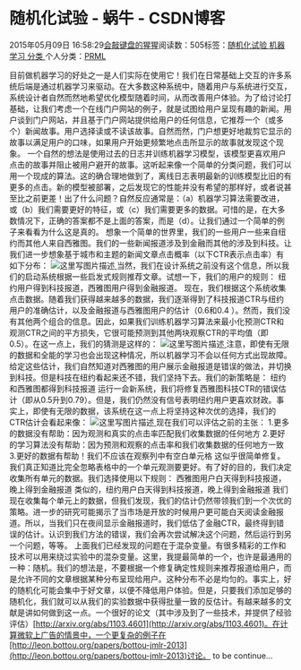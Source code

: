 
# 随机化试验 - 蜗牛 - CSDN博客


2015年05月09日 16:58:29[会敲键盘的猩猩](https://me.csdn.net/u010182633)阅读数：505标签：[随机化试验																](https://so.csdn.net/so/search/s.do?q=随机化试验&t=blog)[机器学习																](https://so.csdn.net/so/search/s.do?q=机器学习&t=blog)[分类																](https://so.csdn.net/so/search/s.do?q=分类&t=blog)[
							](https://so.csdn.net/so/search/s.do?q=机器学习&t=blog)[
																					](https://so.csdn.net/so/search/s.do?q=随机化试验&t=blog)个人分类：[PRML																](https://blog.csdn.net/u010182633/article/category/3186993)
[
																								](https://so.csdn.net/so/search/s.do?q=随机化试验&t=blog)


目前做机器学习的好处之一是人们实际在使用它！我们在日常基础上交互的许多系统后端是通过机器学习来驱动。在大多数这种系统中，随着用户与系统进行交互，系统设计者自然而然地希望优化模型随着时间，从而改善用户体验。为了给讨论打基础，让我们考虑一个在线门户网站的例子，就是试图给用户呈现有趣的新闻。用户谈到门户网站，并且基于门户网站提供给用户的任何信息，它推荐一个（或多个）新闻故事。用户选择读或不读该故事。自然而然，门户想更好地裁剪它显示的故事以满足用户的口味，如果用户开始更频繁地点击所显示的故事就发现这个现象。
一个自然的想法是使用过去的日志并训练机器学习模型，该模型更喜欢用户点击的故事并阻止被用户避开的故事。这听起来像一个简单的分类问题，我们可以用一个现成的算法。这的确合理地做到了，离线日志表明最新的训练模型比旧的有更多的点击。新的模型被部署，之后发现它的性能并没有希望的那样好，或者说甚至比之前更差！出了什么问题？自然反应通常是：（a）机器学习算法需要改进，或（b）我们需要更好的特征，或（c）我们需要更多的数据。可惜的是，在大多数情况下，正确的答案都不是上面的答案，而是（d）。让我们通过一个简单的例子来看看为什么这是真的。
想象一个简单的世界里，我们的一些用户一些来自纽约而其他人来自西雅图。我们的一些新闻报道涉及到金融而其他的涉及到科技。让我们进一步想象基于城市和主题的新闻文章点击概率（以下CTR表示点击率）有如下分布：
![这里写图片描述](https://img-blog.csdn.net/20150509161019781)[ ](https://img-blog.csdn.net/20150509161019781)
当然，我们在设计系统之前没有这个信息，所以我们的启动系统根据一些启发式规则推荐文章。试想一下，我们的用户的规则：
[
](https://img-blog.csdn.net/20150509161019781)纽约用户得到科技报道，西雅图用户得到金融报道。
[
](https://img-blog.csdn.net/20150509161019781)现在，我们根据这个系统收集点击数据。随着我们获得越来越多的数据，我们逐渐得到了科技报道CTR与纽约用户的准确估计，以及金融报道与西雅图用户的估计（0.6和0.4 ）。然而，我们没有其他两个组合的信息。因此，如果我们训练机器学习算法来最小化预测CTR和观测CTR之间的平方损失，它很可能预测到其他两块观察CTR的平均值（即0.5）。在这一点上，我们的猜测是这样的：
![这里写图片描述](https://img-blog.csdn.net/20150509162144591)[ ](https://img-blog.csdn.net/20150509162144591)
注意，即使有无限的数据和全能的学习也会出现这种情况，所以机器学习不会以任何方式出现故障。给定这些估计，我们自然知道对西雅图的用户展示金融报道是错误的做法，并切换到科技。但是科技在纽约看起来还不错，我们坚持下去。我们的新策略是：
[
](https://img-blog.csdn.net/20150509162144591)纽约和西雅图都得到科技报道
[
](https://img-blog.csdn.net/20150509162144591)运行一会新系统，我们将修复西雅图科技CTR的错误估计（即从0.5升到0.79）。但是，我们仍然没有信号表明纽约用户更喜欢财政。事实上，即使有无限的数据，该系统在这一点上将坚持这种次优的选择，我们的CTR估计会看起来像：
[
](https://img-blog.csdn.net/20150509162144591)![这里写图片描述](https://img-blog.csdn.net/20150509202408637)[ ](https://img-blog.csdn.net/20150509202408637)
现在我们可以评估之前的主张：
[
](https://img-blog.csdn.net/20150509202408637)1.更多的数据没有帮助：因为观测和真实的点击率匹配我们收集数据的任何地方
2.更好的学习算法没有帮助：因为预测和观察的点击率和我们收集数据的任何地方一致
3.更好的数据有帮助！我们不应该在观察列中有空白单元格
这似乎很简单修复。我们真正知道比完全忽略表格中的一个单元观测要更好。有了好的目的，我们决定收集所有单元的数据。我们选择使用以下规则：
西雅图用户白天得到科技报道，晚上得到金融报道
类似的，纽约用户白天得到科技报道，晚上得到金融报道
我们现在收集每个单元上的数据，但我们发现，我们的估计仍然带领我们到一个次优的策略。进一步的研究可能揭示了当市场是开放的时候用户更可能白天阅读金融报道。所以，当我们只在夜间显示金融报道时，我们低估了金融CTR，最终得到错误的估计。认识到我们方法的错误，我们会再次尝试解决这个问题，然后运行到另一个问题，等等。
上面我们已经发现的问题在于混杂变量。有很多精彩的工作和技术可以用来绕过实验中的混杂变量。这里，我提最简单的一个，也许是最通用的一种：随机。我们的想法是，不要根据一个修复确定性规则来推荐报道给用户，而是允许不同的文章根据某种分布呈现给用户。这种分布不必是均匀的。事实上，好的随机化可能会集中于好文章，以便不降低用户体验。但是，只要我们添加足够的随机化，我们就可以从我们的实验数据中获得批量一致的反估计。有越来越多的文献是讲如何做到这一点。一个很好的论文（其中涉及到了一些技术，并提供了经验评估）[http://arxiv.org/abs/1103.4601](http://arxiv.org/abs/1103.4601)。在计算微软上广告的情景中，一个更复杂的例子在[http://leon.bottou.org/papers/bottou-jmlr-2013](http://leon.bottou.org/papers/bottou-jmlr-2013)讨论。
to be continue…

